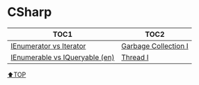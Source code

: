 # CSharp

| TOC1                                                       | TOC2                          |
| ---------------------------------------------------------- | ----------------------------- |
| [IEnumerator vs Iterator](IEnumerator.md)                  | [Garbage Collection I](GC.md) |
| [IEnumerable vs IQueryable (en)](IEnumerableIQueryable.md) | [Thread I](Thread1.md)        |

[⬆TOP](#Csharp)
